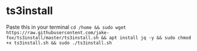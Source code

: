 # ts3install

Paste this in your terminal
`cd /home && sudo wget https://raw.githubusercontent.com/jake-fox/ts3install/master/ts3install.sh && apt install jq -y && sudo chmod +x ts3install.sh && sudo ./ts3install.sh`
